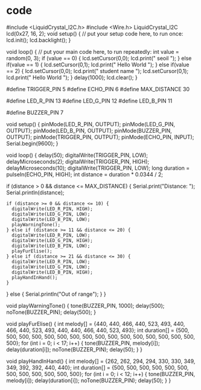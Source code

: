 # code
#include <LiquidCrystal_I2C.h>
#include <Wire.h>
LiquidCrystal_I2C lcd(0x27, 16, 2);
void setup() {
  // put your setup code here, to run once:
  lcd.init();
  lcd.backlight();
  }
  
void loop() {
  // put your main code here, to run repeatedly:
  int value = random(0, 3);
  if (value == 0) {
    lcd.setCursor(0,0);
    lcd.print(" seoil ");
  }
  else if(value == 1) {
    lcd.setCursor(0,1);
    lcd.print(" Hello World ");
  }
  else if(value == 2) {
    lcd.setCursor(0,0);
    lcd.print(" student name ");
    lcd.setCursor(0,1);
    lcd.print(" Hello World ");
  }
  delay(1000);
  lcd.clear();
}



#define TRIGGER_PIN 5
#define ECHO_PIN 6
#define MAX_DISTANCE 30

#define LED_R_PIN 13
#define LED_G_PIN 12
#define LED_B_PIN 11

#define BUZZER_PIN 7

void setup() {
  pinMode(LED_R_PIN, OUTPUT);
  pinMode(LED_G_PIN, OUTPUT);
  pinMode(LED_B_PIN, OUTPUT);
  pinMode(BUZZER_PIN, OUTPUT);
  pinMode(TRIGGER_PIN, OUTPUT);
  pinMode(ECHO_PIN, INPUT);
  Serial.begin(9600);
}

void loop() {
  delay(50);
  digitalWrite(TRIGGER_PIN, LOW);
  delayMicroseconds(2);
  digitalWrite(TRIGGER_PIN, HIGH);
  delayMicroseconds(10);
  digitalWrite(TRIGGER_PIN, LOW);
  long duration = pulseIn(ECHO_PIN, HIGH);
  int distance = duration * 0.0344 / 2;

  if (distance > 0 && distance <= MAX_DISTANCE) {
    Serial.print("Distance: ");
    Serial.println(distance);

    if (distance >= 0 && distance <= 10) {
      digitalWrite(LED_R_PIN, HIGH);
      digitalWrite(LED_G_PIN, LOW);
      digitalWrite(LED_B_PIN, LOW);
      playWarningTone();
    } else if (distance >= 11 && distance <= 20) {
      digitalWrite(LED_R_PIN, LOW);
      digitalWrite(LED_G_PIN, HIGH);
      digitalWrite(LED_B_PIN, LOW);
      playFurElise();
    } else if (distance >= 21 && distance <= 30) {
      digitalWrite(LED_R_PIN, LOW);
      digitalWrite(LED_G_PIN, LOW);
      digitalWrite(LED_B_PIN, HIGH);
      playHandInHand();
    }
  } else {
    Serial.println("Out of range");
  }
}

void playWarningTone() {
  tone(BUZZER_PIN, 1000);
  delay(500);
  noTone(BUZZER_PIN);
  delay(500);
}

void playFurElise() {
  int melody[] = {440, 440, 466, 440, 523, 493, 440, 466, 440, 523, 493, 440, 440, 466, 440, 523, 493};
  int duration[] = {500, 500, 500, 500, 500, 500, 500, 500, 500, 500, 500, 500, 500, 500, 500, 500, 500};
  for (int i = 0; i < 17; i++) {
    tone(BUZZER_PIN, melody[i]);
    delay(duration[i]);
    noTone(BUZZER_PIN);
    delay(50);
  }
}

void playHandInHand() {
  int melody[] = {262, 262, 294, 294, 330, 330, 349, 349, 392, 392, 440, 440};
  int duration[] = {500, 500, 500, 500, 500, 500, 500, 500, 500, 500, 500, 500};
  for (int i = 0; i < 12; i++) {
    tone(BUZZER_PIN, melody[i]);
    delay(duration[i]);
    noTone(BUZZER_PIN);
    delay(50);
  }
}
